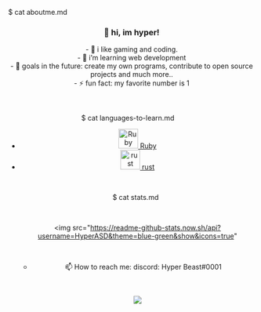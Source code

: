 $ cat aboutme.md
  

### <div align="center">🚀 hi, im hyper!</div>  
  

<div align="center"> - 🎨 i like gaming and coding.  
  
<div align="center"> - 🌱 i’m learning web development
  
<div align="center"> - 🔭 goals in the future: create my own programs, contribute to open source projects and much more..

<div align="center"> - ⚡ fun fact: my favorite number is 1
  

<br/>  

&nbsp;       
&nbsp;                                       
$ cat languages-to-learn.md
&nbsp;
&nbsp;
<ul>
  <li><a href="https://www.ruby-lang.org/en/"><img src="https://camo.githubusercontent.com/03bdef4595003706b22736ecde664a7c9ed39a4c/68747470733a2f2f626761737061726f74746f2e636f6d2f77702d636f6e74656e742f75706c6f6164732f323031362f30332f727562792d6c6f676f2e706e67" alt="Ruby" width="40px" /> Ruby</a></li>
  <li><a href="https://www.rust-lang.org"><img src="https://raw.githubusercontent.com/sheeepdev/sheeepdev/main/images/rust.png" alt="rust" width="40px" /> rust</a></li>

&nbsp;
&nbsp;


&nbsp;
&nbsp;
$ cat stats.md
&nbsp;
&nbsp;
&nbsp;


&nbsp;

<img src="https://readme-github-stats.now.sh/api?username=HyperASD&theme=blue-green&show&icons=true" 
<div align="center">


&nbsp;
&nbsp;
&nbsp;
- 📫 How to reach me: discord: Hyper Beast#0001

&nbsp;
&nbsp;

<p align="center"><img src="https://raw.githubusercontent.com/arcticicestudio/nord-docs/develop/assets/images/nord/repository-footer-separator.svg?sanitize=true" /></p>

